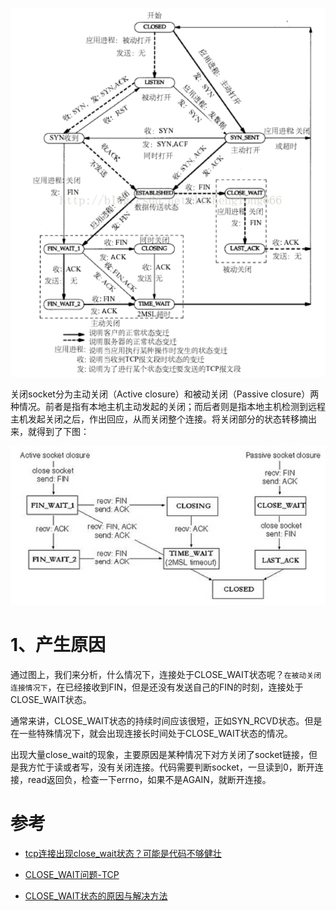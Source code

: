 


![TCP的状态转移图](../../pic/2021-02-02/2021-02-02-23-06-50.png)


关闭socket分为主动关闭（Active closure）和被动关闭（Passive closure）两种情况。前者是指有本地主机主动发起的关闭；而后者则是指本地主机检测到远程主机发起关闭之后，作出回应，从而关闭整个连接。将关闭部分的状态转移摘出来，就得到了下图：

![](../../pic/2021-02-02/2021-02-02-23-07-26.png)



# 1、产生原因

通过图上，我们来分析，什么情况下，连接处于CLOSE_WAIT状态呢？`在被动关闭连接情况下`，在已经接收到FIN，但是还没有发送自己的FIN的时刻，连接处于CLOSE_WAIT状态。

通常来讲，CLOSE_WAIT状态的持续时间应该很短，正如SYN_RCVD状态。但是在一些特殊情况下，就会出现连接长时间处于CLOSE_WAIT状态的情况。

出现大量close_wait的现象，主要原因是某种情况下对方关闭了socket链接，但是我方忙于读或者写，没有关闭连接。代码需要判断socket，一旦读到0，断开连接，read返回负，检查一下errno，如果不是AGAIN，就断开连接。










# 参考

- [tcp连接出现close_wait状态？可能是代码不够健壮](https://www.cnblogs.com/grey-wolf/p/9945637.html)

- [CLOSE_WAIT问题-TCP](https://www.cnblogs.com/baishuchao/p/9024205.html)

- [CLOSE_WAIT状态的原因与解决方法](https://www.cnblogs.com/Leslieblog/p/10413202.html)